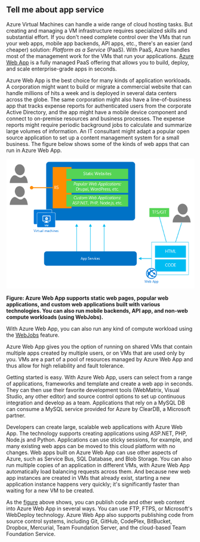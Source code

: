 <a name="tellmeas"></a>
## Tell me about app service

Azure Virtual Machines can handle a wide range of cloud hosting tasks. But creating and managing a VM infrastructure requires specialized skills and substantial effort. If you don't need complete control over the VMs that run your web apps, mobile app backends, API apps, etc., there's an easier (and cheaper) solution: *Platform as a Service* (PaaS). With PaaS, Azure handles most of the management work for the VMs that run your applications. [Azure Web App](/documentation/services/web-sites) is a fully managed PaaS offering that allows you to build, deploy, and scale enterprise-grade apps in seconds.

Azure Web App is the best choice for many kinds of application workloads. A corporation might want to build or migrate a commercial website that can handle millions of hits a week and is deployed in several data centers across the globe. The same corporation might also have a line-of-business app that tracks expense reports for authenticated users from the corporate Active Directory, and the app might have a mobile device component and connect to on-premise resources and business processes. The expense reports might require periodic background jobs to calculate and summarize large volumes of information. An IT consultant might adapt a popular open source application to set up a content management system for a small business. The figure below shows some of the kinds of web apps that can run in Azure Web App.

<a name="appservice_diagram"></a>
![app service diagram](./media/app-service-choose-me-content/diagram.png)
 
**Figure: Azure Web App supports static web pages, popular web applications, and custom web applications built with various technologies. You can also run mobile backends, API app, and non-web compute workloads (using WebJobs).** 

With Azure Web App, you can also run any kind of compute workload using the [WebJobs](/documentation/articles//app-service-web/websites-webjobs-resources) feature.

Azure Web App gives you the option of running on shared VMs that contain multiple apps created by multiple users, or on VMs that are used only by you. VMs are a part of a pool of resources managed by Azure Web App and thus allow for high reliability and fault tolerance.

Getting started is easy. With Azure Web App, users can select from a range of applications, frameworks and template and create a web app in seconds. They can then use their favorite development tools (WebMatrix, Visual Studio, any other editor) and source control options to set up continuous integration and develop as a team. Applications that rely on a MySQL DB can consume a MySQL service provided for Azure by ClearDB, a Microsoft partner.

Developers can create large, scalable web applications with Azure Web App. The technology supports creating applications using ASP.NET, PHP, Node.js and Python. Applications can use sticky sessions, for example, and many existing web apps can be moved to this cloud platform with no changes. Web apps built on Azure Web App can use other aspects of Azure, such as Service Bus, SQL Database, and Blob Storage. You can also run multiple copies of an application in different VMs, with Azure Web App automatically load balancing requests across them. And because new web app instances are created in VMs that already exist, starting a new application instance happens very quickly; it's significantly faster than waiting for a new VM to be created.

As the [figure](#appservice_diagram) above shows, you can publish code and other web content into Azure Web App in several ways. You can use FTP, FTPS, or Microsoft's WebDeploy technology. Azure Web App also supports publishing code from source control systems, including Git, GitHub, CodePlex, BitBucket, Dropbox, Mercurial, Team Foundation Server, and the cloud-based Team Foundation Service.
